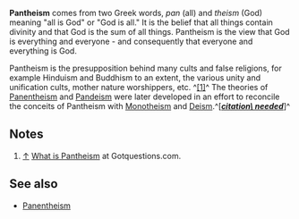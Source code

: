 **Pantheism** comes from two Greek words, *pan* (all) and *theism*
(God) meaning "all is God" or "God is all." It is the belief that
all things contain divinity and that God is the sum of all things.
Pantheism is the view that God is everything and everyone - and
consequently that everyone and everything is God.

Pantheism is the presupposition behind many cults and false
religions, for example Hinduism and Buddhism to an extent, the
various unity and unification cults, mother nature worshippers,
etc. ^[[1]](#note-0)^ The theories of
[Panentheism](Panentheism "Panentheism") and
[Pandeism](index.php?title=Pandeism&action=edit&redlink=1 "Pandeism (page does not exist)")
were later developed in an effort to reconcile the conceits of
Pantheism with [Monotheism](Monotheism "Monotheism") and
[Deism](Deism "Deism").^[***[citation\ needed](http://www.theopedia.com/Theopedia:Writing_guide#Reference_your_work\ "Theopedia:Writing\ guide")***]^


## Notes

1.  [↑](#ref-0)
    [What is Pantheism](http://www.gotquestions.org/pantheism.html) at
    Gotquestions.com.

## See also

-   [Panentheism](Panentheism "Panentheism")



